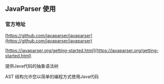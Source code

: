 ## JavaParser 使用

### 官方地址

[https://github.com/javaparser/javaparser](https://github.com/javaparser/javaparser)

[https://javaparser.org/getting-started.html](https://javaparser.org/getting-started.html)


提供Java代码的抽象语法树

AST 结构允许您以简单的编程方式使用Java代码

